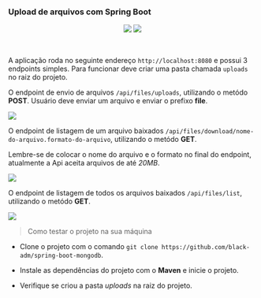 ### Upload de arquivos com Spring Boot

<p align="center">
<img src="https://img.shields.io/badge/java-%23ED8B00.svg?style=for-the-badge&logo=openjdk&logoColor=white" />
<img src="https://img.shields.io/badge/spring-%236DB33F.svg?style=for-the-badge&logo=spring&logoColor=white" />
</p>
<br>

A aplicação roda no seguinte endereço `http://localhost:8080` e possui 3 endpoints simples. Para funcionar deve criar uma pasta chamada `uploads` no raiz do projeto.

O endpoint de envio de arquivos `/api/files/uploads`, utilizando o metódo **POST**. Usuário deve enviar um arquivo e enviar o prefixo **file**.

<img src="https://i.ibb.co/VDzW4XC/post-method.png" />

O endpoint de listagem de um arquivo baixados `/api/files/download/nome-do-arquivo.formato-do-arquivo`, utilizando o metódo **GET**.

Lembre-se de colocar o nome do arquivo e o formato no final do endpoint, atualmente a Api aceita arquivos de até *20MB*.

<img src="https://i.ibb.co/xDzwTg4/get-file.png" />

O endpoint de listagem de todos os arquivos baixados `/api/files/list`, utilizando o metódo **GET**. 

<img src="https://i.ibb.co/8Xf0nNV/get-all-method.png" />
</br>

> Como testar o projeto na sua máquina
- Clone o projeto com o comando `git clone https://github.com/black-adm/spring-boot-mongodb`.

- Instale as dependências do projeto com o **Maven** e inicie o projeto.

- Verifique se criou a pasta *uploads* na raiz do projeto.
